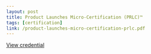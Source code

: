 ```yaml
---
layout: post
title: Product Launches Micro-Certification (PRLC)™️
tags: [certification]
link: /product-launches-micro-certification-prlc.pdf
---
```


<a href="/product-launches-micro-certification-prlc.pdf" target="_blank">View credential</a>